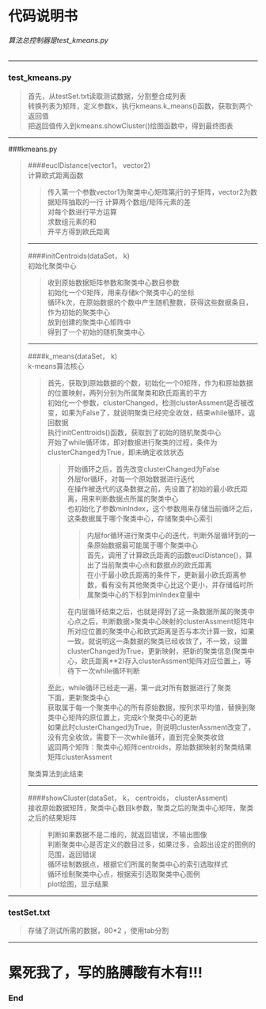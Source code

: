 # 代码说明书  
###### 算法总控制器是test_kmeans.py  
***  

### test_kmeans.py  
> 首先，从testSet.txt读取测试数据，分割整合成列表  
> 转换列表为矩阵，定义参数k，执行kmeans.k_means()函数，获取到两个返回值  
> 把返回值传入到kmeans.showCluster()绘图函数中，得到最终图表  

***  

###kmeans.py  
> ####euclDistance(vector1， vector2)  
> 计算欧式距离函数  
>> 传入第一个参数vector1为聚类中心矩阵第j行的子矩阵，vector2为数据矩阵抽取的一行
>> 计算两个数组/矩阵元素的差  
>> 对每个数进行平方运算  
>> 求数组元素的和  
>> 开平方得到欧氏距离  
>>  
> ---  
>  
> ####initCentroids(dataSet， k)  
> 初始化聚类中心  
>> 收到原始数据矩阵参数和聚类中心数目参数  
>> 初始化一个0矩阵，用来存储k个聚类中心的坐标  
>> 循环k次，在原始数据的个数中产生随机整数，获得这些数据条目，作为初始的聚类中心  
>> 放到创建的聚类中心矩阵中  
>> 得到了一个初始的随机聚类中心
>>   
> ---  
>  
> ####k_means(dataSet， k)  
> k-means算法核心  
>> 首先，获取到原始数据的个数，初始化一个0矩阵，作为和原始数据的位置映射，两列分别为所属聚类和欧氏距离的平方  
>> 初始化一个参数，clusterChanged，检测clusterAssment是否被改变，如果为False了，就说明聚类已经完全收敛，结束while循环，返回数据  
>> 执行initCenttroids()函数，获取到了初始的随机聚类中心  
>> 开始了while循环体，即对数据进行聚类的过程，条件为clusterChanged为True，即未确定收敛状态  
>>> 开始循环之后，首先改变clusterChanged为False  
>>> 外层for循环，对每一个原始数据进行迭代  
>>> 在操作被迭代的这条数据之前，先设置了初始的最小欧氏距离，用来判断数据点所属的聚类中心  
>>> 也初始化了参数minIndex，这个参数用来存储当前循环之后，这条数据属于哪个聚类中心，存储聚类中心索引  
>>>> 内层for循环进行聚类中心的迭代，判断外层循环到的一条原始数据最可能属于哪个聚类中心  
>>>> 首先，调用了计算欧氏距离的函数euclDistance()，算出了当前聚类中心点和数据点的欧氏距离  
>>>> 在小于最小欧氏距离的条件下，更新最小欧氏距离参数，看有没有其他聚类中心比这个更小，并存储临时所属聚类中心的下标到minIndex变量中  
>>>>   
>>> 在内层循环结束之后，也就是得到了这一条数据所属的聚类中心点之后，判断数据>聚类中心映射的clusterAssment矩阵中所对应位置的聚类中心和欧式距离是否与本次计算一致，如果一致，就说明这一条数据的聚类已经收敛了，不一致，设置clusterChanged为True，更新映射，把新的聚类信息(聚类中心，欧氏距离**2)存入clusterAssment矩阵对应位置上，等待下一次while循环判断    
>>> 
>> 至此，while循环已经走一遍，第一此对所有数据进行了聚类  
>> 下面，更新聚类中心  
>> 获取属于每一个聚类中心的所有原始数据，按列求平均值，替换到聚类中心矩阵的原位置上，完成k个聚类中心的更新  
>> 如果此时clusterChanged为True，则说明clusterAssment改变了，没有完全收敛，需要下一次while循环，直到完全聚类收敛  
>> 返回两个矩阵：聚类中心矩阵centroids，原始数据映射的聚类结果矩阵clusterAssment  
>>  
> 聚类算法到此结束  
> 
> ---  
>  
> ####showCluster(dataSet， k， centroids， clusterAssment)  
> 接收原始数据矩阵，聚类中心数目k参数，聚类之后的聚类中心矩阵，聚类之后的结果矩阵  
>> 判断如果数据不是二维的，就返回错误，不输出图像  
>> 判断聚类中心是否定义的数目过多，如果过多，会超出设定的图例的范围，返回错误  
>> 循环绘制数据点，根据它们所属的聚类中心的索引选取样式  
>> 循环绘制聚类中心点，根据索引选取聚类中心图例  
>> plot绘图，显示结果  

---  
>>  

### testSet.txt  
> 存储了测试所需的数据，80*2 ，使用tab分割  

---  


# 累死我了，写的胳膊酸有木有!!!  
### End  